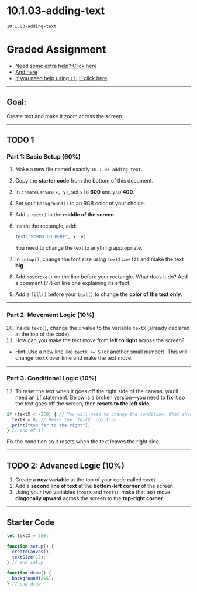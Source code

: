 # 10.1.03-adding-text 
```
10.1.03-adding-text 
```
# **Graded Assignment**

* [Need some extra help? Click here](https://thecodingtrain.com/tracks/code-programming-with-p5-js/code/2-variables/2-define-variables)
* [And here](https://thecodingtrain.com/tracks/code-programming-with-p5-js/code/2-variables/3-incrementation)
* [If you need help using `if()`, click here](https://thecodingtrain.com/tracks/code-programming-with-p5-js/code/3-conditionals/1-conditionals)

---

## **Goal:**

Create text and make it zoom across the screen.

---

## **TODO 1**

### **Part 1: Basic Setup (60%)**

1. Make a new file named exactly `10.1.03-adding-text`.
2. Copy the **starter code** from the bottom of this document.
3. In `createCanvas(x, y)`, set `x` to **600** and `y` to **400**.
4. Set your `background()` to an RGB color of your choice.
5. Add a `rect()` in the **middle of the screen**.
6. Inside the rectangle, add:

   ```js
   text("WORDS GO HERE", x, y)
   ```

   You need to change the text to anything appropriate.
7. In `setup()`, change the font size using `textSize(12)` and make the text **big**.
8. Add `noStroke()` on the line before your rectangle. What does it do? Add a comment (`//`) on line one explaining its effect.
9. Add a `fill()` before your `text()` to change the **color of the text only**.

---

### **Part 2: Movement Logic (10%)**

10. Inside `text()`, change the `x` value to the variable `textX` (already declared at the top of the code).
11. How can you make the text move from **left to right** across the screen?

* Hint: Use a new line like `textX += 5` (or another small number). This will change `textX` over time and make the text move.

---

### **Part 3: Conditional Logic (10%)**

12. To reset the text when it goes off the right side of the canvas, you’ll need an `if` statement.
    Below is a broken version—you need to **fix it** so the text goes off the screen, then **resets to the left side**:

```javascript
if (textX < -250) { // You will need to change the condition. What should it check for?
  textX = 0; // Reset the `textX` position
  print("too far to the right");
} // end of if
```

Fix the condition so it resets when the text leaves the right side.

---

## **TODO 2: Advanced Logic (10%)**

1. Create a **new variable** at the top of your code called `textY`.
2. Add a **second line of text** at the **bottom-left corner** of the screen.
3. Using your two variables (`textX` and `textY`), make that text move **diagonally upward** across the screen to the **top-right corner**.

---

## **Starter Code**

```javascript
let textX = 250;

function setup() {
  createCanvas();
  textSize(12);
} // end setup

function draw() {
  background(255);
} // end draw
```


